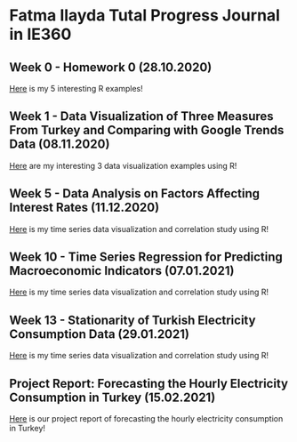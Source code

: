 # Fatma Ilayda Tutal Progress Journal in IE360

## Week 0 - Homework 0 (28.10.2020)

[Here](files/interesting_examples.html) is my 5 interesting R examples!

## Week 1 - Data Visualization of Three Measures From Turkey and Comparing with Google Trends Data (08.11.2020)

[Here](files/Homework1.html) are my interesting 3 data visualization examples using R!

## Week 5 - Data Analysis on Factors Affecting Interest Rates (11.12.2020)
[Here](files/Homework2.html) is my time series data visualization and correlation study using R!

## Week 10 - Time Series Regression for Predicting Macroeconomic Indicators (07.01.2021)
[Here](files/Homework3.html) is my time series data visualization and correlation study using R!

## Week 13 - Stationarity of Turkish Electricity Consumption Data (29.01.2021)
[Here](files/Homework4deneme.html) is my time series data visualization and correlation study using R!

## Project Report: Forecasting the Hourly Electricity Consumption in Turkey (15.02.2021)
[Here](files/ProjectFinalVersion.html) is our project report of forecasting the hourly electricity consumption in Turkey!
